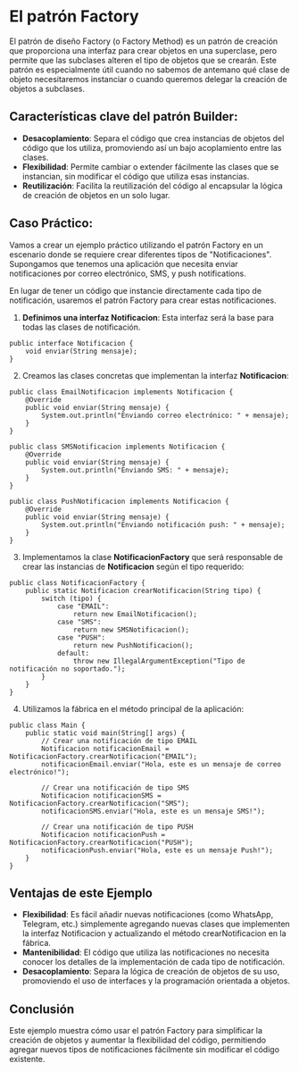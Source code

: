 
# El patrón Factory

El patrón de diseño Factory (o Factory Method) es un patrón de creación que proporciona una interfaz para crear objetos en una superclase, pero permite que las subclases alteren el tipo de objetos que se crearán. Este patrón es especialmente útil cuando no sabemos de antemano qué clase de objeto necesitaremos instanciar o cuando queremos delegar la creación de objetos a subclases.

## Características clave del patrón Builder:

- **Desacoplamiento**: Separa el código que crea instancias de objetos del código que los utiliza, promoviendo así un bajo acoplamiento entre las clases.
- **Flexibilidad**: Permite cambiar o extender fácilmente las clases que se instancian, sin modificar el código que utiliza esas instancias.
- **Reutilización**: Facilita la reutilización del código al encapsular la lógica de creación de objetos en un solo lugar.

## Caso Práctico:

Vamos a crear un ejemplo práctico utilizando el patrón Factory en un escenario donde se requiere crear diferentes tipos de "Notificaciones". Supongamos que tenemos una aplicación que necesita enviar notificaciones por correo electrónico, SMS, y push notifications.

En lugar de tener un código que instancie directamente cada tipo de notificación, usaremos el patrón Factory para crear estas notificaciones.

1) **Definimos una interfaz Notificacion**: Esta interfaz será la base para todas las clases de notificación.
```
public interface Notificacion {
    void enviar(String mensaje);
}

```
2) Creamos las clases concretas que implementan la interfaz **Notificacion**:

```
public class EmailNotificacion implements Notificacion {
    @Override
    public void enviar(String mensaje) {
        System.out.println("Enviando correo electrónico: " + mensaje);
    }
}

public class SMSNotificacion implements Notificacion {
    @Override
    public void enviar(String mensaje) {
        System.out.println("Enviando SMS: " + mensaje);
    }
}

public class PushNotificacion implements Notificacion {
    @Override
    public void enviar(String mensaje) {
        System.out.println("Enviando notificación push: " + mensaje);
    }
}
```

3) Implementamos la clase **NotificacionFactory** que será responsable de crear las instancias de **Notificacion** según el tipo requerido:

```
public class NotificacionFactory {
    public static Notificacion crearNotificacion(String tipo) {
        switch (tipo) {
            case "EMAIL":
                return new EmailNotificacion();
            case "SMS":
                return new SMSNotificacion();
            case "PUSH":
                return new PushNotificacion();
            default:
                throw new IllegalArgumentException("Tipo de notificación no soportado.");
        }
    }
}

```
4) Utilizamos la fábrica en el método principal de la aplicación:

```
public class Main {
    public static void main(String[] args) {
        // Crear una notificación de tipo EMAIL
        Notificacion notificacionEmail = NotificacionFactory.crearNotificacion("EMAIL");
        notificacionEmail.enviar("Hola, este es un mensaje de correo electrónico!");

        // Crear una notificación de tipo SMS
        Notificacion notificacionSMS = NotificacionFactory.crearNotificacion("SMS");
        notificacionSMS.enviar("Hola, este es un mensaje SMS!");

        // Crear una notificación de tipo PUSH
        Notificacion notificacionPush = NotificacionFactory.crearNotificacion("PUSH");
        notificacionPush.enviar("Hola, este es un mensaje Push!");
    }
}

```
## Ventajas de este Ejemplo

- **Flexibilidad**: Es fácil añadir nuevas notificaciones (como WhatsApp, Telegram, etc.) simplemente agregando nuevas clases que implementen la interfaz Notificacion y actualizando el método crearNotificacion en la fábrica.
- **Mantenibilidad**: El código que utiliza las notificaciones no necesita conocer los detalles de la implementación de cada tipo de notificación.
- **Desacoplamiento**: Separa la lógica de creación de objetos de su uso, promoviendo el uso de interfaces y la programación orientada a objetos.

## Conclusión
Este ejemplo muestra cómo usar el patrón Factory para simplificar la creación de objetos y aumentar la flexibilidad del código, permitiendo agregar nuevos tipos de notificaciones fácilmente sin modificar el código existente.
